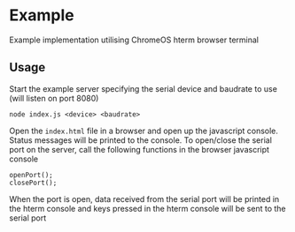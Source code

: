 # Example

Example implementation utilising ChromeOS hterm browser terminal

## Usage

Start the example server specifying the serial device and baudrate to use (will listen on port 8080)

```
node index.js <device> <baudrate>
```

Open the `index.html` file in a browser and open up the javascript console. Status messages will be printed to the console. To open/close the serial port on the server, call the following functions in the browser javascript console

```
openPort();
closePort();
```

When the port is open, data received from the serial port will be printed in the hterm console and keys pressed in the hterm console will be sent to the serial port
